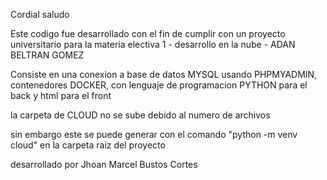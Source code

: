 Cordial saludo

Este codigo fue desarrollado con el fin de cumplir con un proyecto universitario para la materia electiva 1 - desarrollo en la nube - ADAN BELTRAN GOMEZ

Consiste en una conexion a base de datos MYSQL usando PHPMYADMIN, contenedores DOCKER, con lenguaje de programacion PYTHON para el back y html para el front

la carpeta de CLOUD no se sube debido al numero de archivos

sin embargo este se puede generar con el comando "python -m venv cloud" en la carpeta raiz del proyecto

desarrollado por Jhoan Marcel Bustos Cortes



